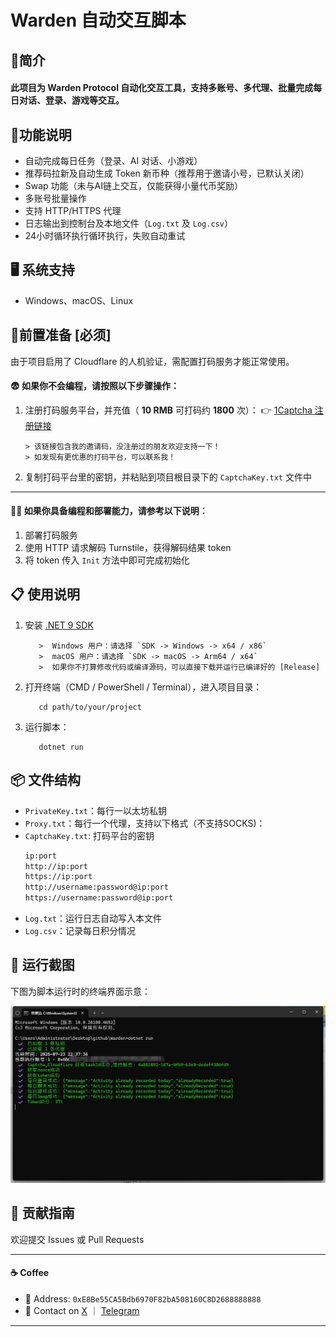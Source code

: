 # Warden 自动交互脚本
## 🚀简介  
   #### 此项目为 Warden Protocol 自动化交互工具，支持多账号、多代理、批量完成每日对话、登录、游戏等交互。

## 📝功能说明  

- 自动完成每日任务（登录、AI 对话、小游戏）
- 推荐码拉新及自动生成 Token 新币种（推荐用于邀请小号，已默认关闭）
- Swap 功能（未与AI链上交互，仅能获得小量代币奖励）
- 多账号批量操作
- 支持 HTTP/HTTPS 代理
- 日志输出到控制台及本地文件（`Log.txt` 及 `Log.csv`）
- 24小时循环执行循环执行，失败自动重试

## 🖥️ 系统支持
* Windows、macOS、Linux

## 🚨前置准备 [必须] 

由于项目启用了 Cloudflare 的人机验证，需配置打码服务才能正常使用。

   #### 😨 如果你不会编程，请按照以下步骤操作：

   1. 注册打码服务平台，并充值（ **10 RMB** 可打码约 **1800** 次）：
      👉 [1Captcha 注册链接](https://1captcha.vip/user/register?cps=I9HWoDBe)
       ```
       > 该链接包含我的邀请码，没注册过的朋友欢迎支持一下！
       > 如发现有更优惠的打码平台，可以联系我！
       ```
   2. 复制打码平台里的密钥，并粘贴到项目根目录下的 `CaptchaKey.txt` 文件中

   ---

   #### 👨‍💻 如果你具备编程和部署能力，请参考以下说明：

   1. 部署打码服务
   2. 使用 HTTP 请求解码 Turnstile，获得解码结果 token
   3. 将 token 传入 `Init` 方法中即可完成初始化




## 📋 使用说明
1. 安装 [.NET 9 SDK](https://dotnet.microsoft.com/download/dotnet/9.0)
   ```
      >  Windows 用户：请选择 `SDK -> Windows -> x64 / x86`  
      >  macOS 用户：请选择 `SDK -> macOS -> Arm64 / x64`  
      >  如果你不打算修改代码或编译源码，可以直接下载并运行已编译好的 [Release]
   ```
2. 打开终端（CMD / PowerShell / Terminal），进入项目目录：
   ```
      cd path/to/your/project
   ```
3. 运行脚本：
   ```
      dotnet run
   ```

## 📦 文件结构

* `PrivateKey.txt`：每行一以太坊私钥
* `Proxy.txt`：每行一个代理，支持以下格式（不支持SOCKS)：
* `CaptchaKey.txt`: 打码平台的密钥
   ```txt
   ip:port
   http://ip:port
   https://ip:port
   http://username:password@ip:port
   https://username:password@ip:port
   ```
* `Log.txt`：运行日志自动写入本文件
* `Log.csv`：记录每日积分情况


## 🌌 运行截图  
下图为脚本运行时的终端界面示意：

![运行截图](screenshot.png)



## 🤝 贡献指南

欢迎提交 Issues 或 Pull Requests

---
#### ☕️ Coffee
- 🪪 Address: `0xE8Be55CA5Bdb6970F82bA508160C8D2688888888`  
- 🔗 Contact on [X](https://x.com/CryptoPidan) ｜ [Telegram](https://t.me/CryptoPidan)
---

